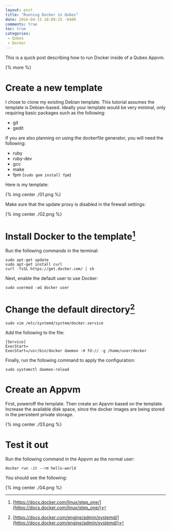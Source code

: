 ```yaml
---
layout: post
title: "Running Docker in Qubes"
date: 2016-04-15 18:09:15 -0400
comments: true
toc: true
categories: 
 - Qubes
 - Docker
---
```


This is a quick post describing how to run Docker inside of a Qubes Appvm.

{% more %}

# Create a new template

I chose to clone my existing Debian template. This tutorial assumes the template is Debian-based. Ideally your template would be very minimal, only requiring basic packages such as the following:

 - git
 - gedit
 
If you are also planning on using the dockerfile generator, you will need the following:

 - ruby
 - ruby-dev
 - gcc
 - make
 - fpm (`sudo gem install fpm`)

Here is my template:

{% img center ./01.png %}

Make sure that the update proxy is disabled in the firewall settings:

{% img center ./02.png %}

# Install Docker to the template[^1]

Run the following commands in the terminal:

    sudo apt-get update
    sudo apt-get install curl
    curl -fsSL https://get.docker.com/ | sh
      
Next, enable the default user to use Docker:
   
    sudo usermod -aG docker user
   
# Change the default directory[^2]

    sudo vim /etc/systemd/system/docker.service

Add the following to the file:

    [Service]
    ExecStart=
    ExecStart=/usr/bin/docker daemon -H fd:// -g /home/user/docker

Finally, run the following command to apply the configuration:

    sudo systemctl daemon-reload

# Create an Appvm

First, poweroff the template. Then create an Appvm based on the template. Increase the available disk space, since the docker images are being stored in the persistent private storage.

{% img center ./03.png %}

# Test it out

Run the following command in the Appvm as the normal user:

    docker run -it --rm hello-world
   
You should see the following:

{% img center ./04.png %}

[^1]: [https://docs.docker.com/linux/step_one/](https://docs.docker.com/linux/step_one/)
[^2]: [https://docs.docker.com/engine/admin/systemd/](https://docs.docker.com/engine/admin/systemd/)

